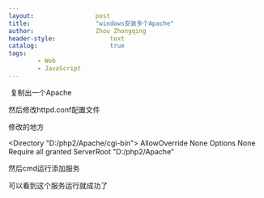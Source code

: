 ```yaml
---
layout:					post
title:					"windows安装多个Apache"
author:					Zhou Zhongqing
header-style:				text
catalog:					true
tags:
		- Web
		- JavaScript
---
```

​
复制出一个Apache



然后修改httpd.conf配置文件



修改的地方

<Directory "D:/php2/Apache/cgi-bin">
    AllowOverride None
    Options None
    Require all granted
</Directory>
ServerRoot "D:/php2/Apache"

然后cmd运行添加服务



可以看到这个服务运行就成功了





​